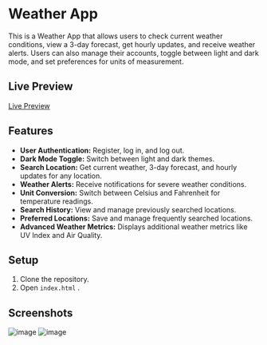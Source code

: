 # Weather App

This is a Weather App that allows users to check current weather conditions, view a 3-day forecast, get hourly updates, and receive weather alerts. Users can also manage their accounts, toggle between light and dark mode, and set preferences for units of measurement.
## Live Preview

[Live Preview](https://weather-website-kappa-six.vercel.app/)

## Features

- **User Authentication:** Register, log in, and log out.
- **Dark Mode Toggle:** Switch between light and dark themes.
- **Search Location:** Get current weather, 3-day forecast, and hourly updates for any location.
- **Weather Alerts:** Receive notifications for severe weather conditions.
- **Unit Conversion:** Switch between Celsius and Fahrenheit for temperature readings.
- **Search History:** View and manage previously searched locations.
- **Preferred Locations:** Save and manage frequently searched locations.
- **Advanced Weather Metrics:** Displays additional weather metrics like UV Index and Air Quality.

## Setup

1. Clone the repository.
2. Open `index.html` .

## Screenshots
![image](https://github.com/user-attachments/assets/fd89dcab-0769-4829-8d70-a072605fb053)
![image](https://github.com/user-attachments/assets/c10b96b2-31f1-4fc5-9260-12bc5cf7a9d1)
